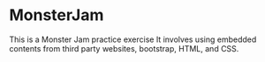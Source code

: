 # MonsterJam
This is a Monster Jam practice exercise
It involves using embedded contents from third party websites, bootstrap, HTML, and CSS.
